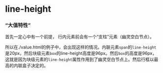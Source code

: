 # line-height

### “大值特性”

首先一定心中有一个前提，
行内元素前会有一个“支柱”元素（幽灵空白节点）。

所以在./value.html的例子中，会出现这样的情况。内联元素`span`的`line-height`是20px，然后块级元素`box`的line-height高度是96px。然后`box`的高度是96px，这就是因为块级元素的`line-height`属性作用到了幽灵空白节点上。然后行框以最高的内联盒子决定的。


